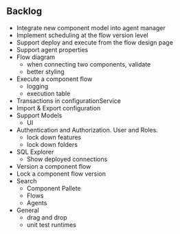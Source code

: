 ## Backlog

- Integrate new component model into agent manager
- Implement scheduling at the flow version level
- Support deploy and execute from the flow design page
- Support agent properties
- Flow diagram
  - when connecting two components, validate
  - better styling
- Execute a component flow
  - logging
  - execution table
- Transactions in configurationService
- Import & Export configuration
- Support Models
  - UI
- Authentication and Authorization. User and Roles.
  - lock down features
  - lock down folders
- SQL Explorer
  - Show deployed connections
- Version a component flow
- Lock a component flow version
- Search
  - Component Pallete
  - Flows
  - Agents
- General
  - drag and drop
  - unit test runtimes
